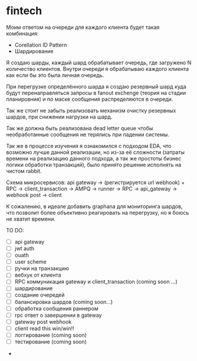 # fintech


Моим ответом на очереди для каждого клиента будет такая комбинация:

- Corellation ID Pattern
- Шардирование

Я создаю шарды, каждый шард обрабатывает очередь, где загружено N количество
клиентов. Внутри очереди я обрабатываю каждого клиента как если бы это была личная 
очередь. 

При перегрузке определённого шарда я создаю резервный шард куда будут перенаправляться запросы в fanout exchenge
(теория на стадии планировния) и по маске сообщения распределяются в очереди. 

Так же стоит не забыть реализовать механизм очистку резервных шардов, при снижении нагрузки на шард. 

Так же должна быть реализована dead letter queue чтобы необработанные сообщения не терялись при падении системы. 

Так же в процессе изучения я ознакомился с подходом EDA, что возможно лучше данной реализации, но из-за её сложности 
(затраты времени на реализацию данного подхода, а так же простоты бизнес логики обработки транзакций), было принято решение
исполнять на чистом rabbit.

Схема микросервисов:
api gateway -> (регистрируется url webhook) + RPC -> client_transaction -> AMPQ -> runner -> RPC -> api_gateway -> webhook post -> client 

К сожалению, в идеале добавить graphana для мониторинга шардов, что позволит
более объективно реагировать на перегрузку, но я боюсь не хватит времени.


TO DO:
- [ ] api gateway
- [ ] jwt auth
- [ ] ouath
- [ ] user scheme
- [ ] ручки на транзакцию
- [ ] вебхук от клиента
- [ ] RPC коммуникация gateway и client_transaction (coming soon ...)
- [ ] шардирование
- [ ] создание очередей
- [ ] балансировка шардов (coming soon...)
- [ ] обработка сообщения раннером
- [ ] rpc ответ о завершении в gateway
- [ ] gateway post webhook
- [ ] client read this win/win!!
- [ ] логгирование (coming soon)
- [ ] тестирование (coming soon)
- 